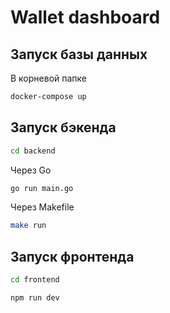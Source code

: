 # Wallet dashboard

## Запуск базы данных
В корневой папке
```bash
docker-compose up
```


## Запуск бэкенда

```bash
cd backend
```
Через Go
```bash
go run main.go
```
Через Makefile
```bash
make run
```

## Запуск фронтенда

```bash
cd frontend

npm run dev
```

